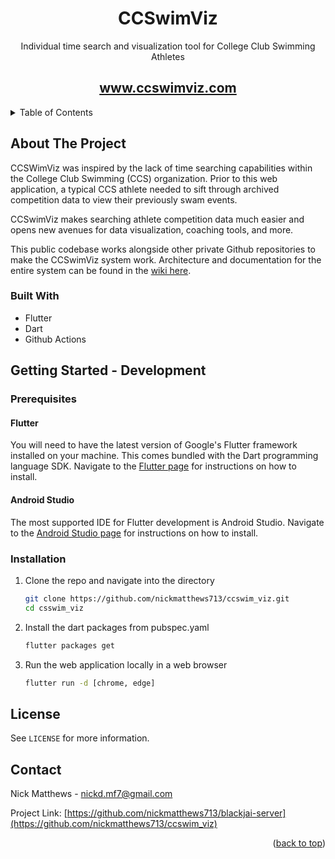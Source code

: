 <!-- PROJECT LOGO -->
<div align="center">
<h1 align="center">CCSwimViz</h1>

  <p align="center">
    Individual time search and visualization tool for College Club Swimming Athletes
    <br />
    <h2><a href="https://ccswimviz.com">www.ccswimviz.com</a></h2>
  </p>
</div>


<!-- TABLE OF CONTENTS -->
<details>
  <summary>Table of Contents</summary>
  <ol>
    <li>
      <a href="#about-the-project">About The Project</a>
      <ul>
        <li><a href="#built-with">Built With</a></li>
      </ul>
    </li>
    <li>
      <a href="#getting-started">Getting Started</a>
      <ul>
        <li><a href="#prerequisites">Prerequisites</a></li>
        <li><a href="#installation">Installation</a></li>
      </ul>
    </li>
    <li><a href="#usage">Usage</a></li>
    <li><a href="#license">License</a></li>
    <li><a href="#contact">Contact</a></li>
    <li><a href="#acknowledgments">Acknowledgments</a></li>
  </ol>
</details>



<!-- ABOUT THE PROJECT -->
## About The Project

CCSWimViz was inspired by the lack of time searching capabilities within the College Club Swimming (CCS) organization. Prior to this web application, a typical CCS athlete needed to sift through archived competition data to view their previously swam events.

CCSwimViz makes searching athlete competition data much easier and opens new avenues for data visualization, coaching tools, and more.

This public codebase works alongside other private Github repositories to make the CCSwimViz system work. Architecture and documentation for the entire system can be found in the [wiki here](https://github.com/nickmatthews713/ccswim_viz/wiki).

### Built With

* Flutter
* Dart
* Github Actions


<!-- GETTING STARTED -->
## Getting Started - Development

### Prerequisites

#### Flutter
You will need to have the latest version of Google's Flutter framework installed on your machine. This comes bundled with the Dart programming language SDK. Navigate to the [Flutter page](https://docs.flutter.dev/get-started/install) for instructions on how to install.

#### Android Studio
The most supported IDE for Flutter development is Android Studio. Navigate to the [Android Studio page](https://developer.android.com/studio/install) for instructions on how to install.

### Installation

1. Clone the repo and navigate into the directory
   ```sh
   git clone https://github.com/nickmatthews713/ccswim_viz.git
   cd csswim_viz
   ```
3. Install the dart packages from pubspec.yaml
   ```sh
   flutter packages get
   ```
4. Run the web application locally in a web browser
   ```sh
   flutter run -d [chrome, edge]
   ```

<!-- LICENSE -->
## License

See `LICENSE` for more information.


<!-- CONTACT -->
## Contact

Nick Matthews - nickd.mf7@gmail.com  

Project Link: [https://github.com/nickmatthews713/blackjai-server](https://github.com/nickmatthews713/ccswim_viz)

<p align="right">(<a href="#top">back to top</a>)</p>
